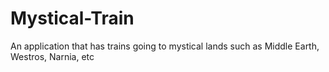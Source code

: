 # Mystical-Train
An application that has trains going to mystical lands such as Middle Earth, Westros, Narnia, etc
